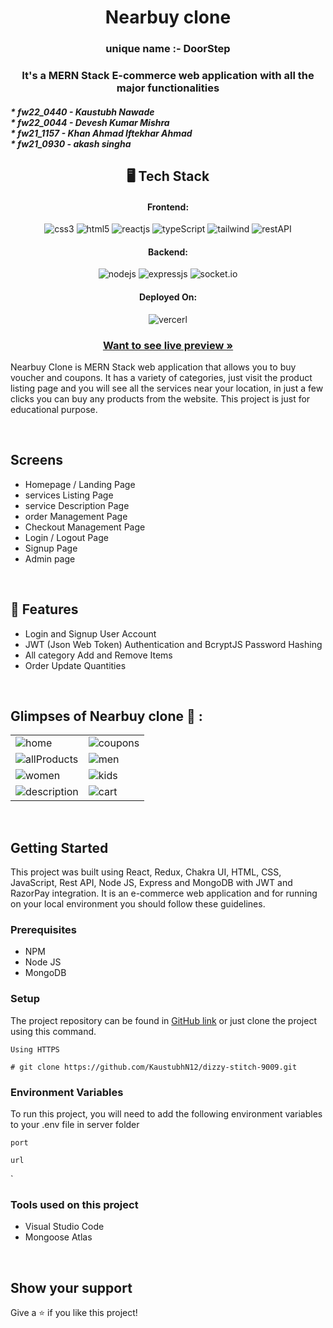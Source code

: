 <h1 align="center">Nearbuy clone </h1>

<h3 align="center" id="title">unique name :- DoorStep</h3>

<h3 align="center">It's a MERN Stack E-commerce web application with all the major functionalities</h3>

<h5>* fw22_0440 - Kaustubh Nawade<br>* fw22_0044 - Devesh Kumar Mishra <br>* fw21_1157 - Khan Ahmad Iftekhar Ahmad <br>* 	fw21_0930 - akash singha <br>

<h2 align="center">🖥️ Tech Stack</h2>


<h4 align="center">Frontend:</h4>

<p align="center">
  <img src="https://img.shields.io/badge/CSS3-1572B6?style=for-the-badge&logo=css3&logoColor=white" alt="css3" />
  <img src="https://img.shields.io/badge/HTML5-E34F26?style=for-the-badge&logo=html5&logoColor=white" alt="html5" />
  <img src="https://img.shields.io/badge/React-20232A?style=for-the-badge&logo=react&logoColor=61DAFB" alt="reactjs" />
  <img src="https://img.shields.io/badge/TypeScript-007ACC?style=for-the-badge&logo=typescript&logoColor=white" alt="typeScript" />
  <img src="https://img.shields.io/badge/Tailwind_CSS-38B2AC?style=for-the-badge&logo=tailwind-css&logoColor=white" alt="tailwind"/> 
  <img src="https://img.shields.io/badge/Rest_API-02303A?style=for-the-badge&logo=react-router&logoColor=white" alt="restAPI" />
</p>


<h4 align="center">Backend:</h4>

<p align="center">
  <img src="https://img.shields.io/badge/Node.js-339933?style=for-the-badge&logo=nodedotjs&logoColor=white" alt="nodejs" />
  <img src="https://img.shields.io/badge/Express.js-000000?style=for-the-badge&logo=express&logoColor=white" alt="expressjs" />
  <img src="https://img.shields.io/badge/Express.js-000000?style=for-the-badge&logo=express&logoColor=white" alt="socket.io" />
</p>



<h4 align="center">Deployed On:</h4>

<p align="center">
  <img src="https://img.shields.io/badge/Vercel-000000?style=for-the-badge&logo=vercel&logoColor=white" alt="vercerl">
</p>



<h3 align="center"><a href="https://doorstep-iota.vercel.app/"><strong>Want to see live preview »</strong></a></h3>


Nearbuy Clone is MERN Stack web application that allows you to buy voucher and coupons. It has a variety of categories, just visit the product listing page and you will see all the services near your location, in just a few clicks you can buy any products from the website. This project is just for educational purpose.

<br />

## Screens 
- Homepage / Landing Page
- services Listing Page 
- service Description Page
- order Management Page
- Checkout Management Page
- Login / Logout Page
- Signup Page
- Admin page


<br />


## 🚀 Features
- Login and Signup User Account
- JWT (Json Web Token) Authentication and BcryptJS Password Hashing 
- All category Add and Remove Items 
- Order Update Quantities 
 

<br />

## Glimpses of Nearbuy clone 🙈 :


<table>
  <tr>
    <td><img src="https://i.ibb.co/s5rJkz8/Screenshot-2080.png" alt="home" /></td>
    <td><img src="https://i.ibb.co/B2673rL/Screenshot-2081.png"  alt="coupons" /></td>
  </tr>
  
  <tr>
    <td><img src="https://i.ibb.co/4Sw5vXY/Screenshot-2082.png" alt="allProducts" /></td>
    <td><img src="https://i.ibb.co/f0fMRD0/Screenshot-2083.png"  alt="men" /></td>
  </tr>
  <tr>
    <td><img src="https://i.ibb.co/09gp7X8/Screenshot-2084.png"  alt="women" /></td>
    <td><img src="https://i.ibb.co/7r2H2LZ/Screenshot-2085.png"  alt="kids" /></td>
  </tr>
  <tr>
    <td><img src="https://i.ibb.co/XsP5F3J/Screenshot-2086.png" alt="description" /></td>
       <td><img src="https://i.ibb.co/vvTT3wm/Screenshot-2087.png"  alt="cart" /></td>
  </tr>
 
 
</table>

<br />
 
## Getting Started

This project was built using React, Redux, Chakra UI, HTML, CSS, JavaScript, Rest API, Node JS, Express and MongoDB with JWT and RazorPay integration. It is an e-commerce web application and for running on your local environment you should follow these guidelines.


### Prerequisites

- NPM
- Node JS
- MongoDB

### Setup


The project repository can be found in [GitHub link](https://github.com/ArjunSinghBhakuni/Nike-Clone) or just clone the project using this command.


```
Using HTTPS

# git clone https://github.com/KaustubhN12/dizzy-stitch-9009.git
```
 

### Environment Variables

To run this project, you will need to add the following environment variables to your .env file in server folder

`port`

`url`

 `

### Tools used on this project

- Visual Studio Code
- Mongoose Atlas  
 

<br />




## Show your support

Give a ⭐️ if you like this project!
